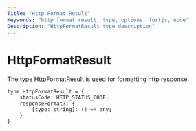 ```yaml
---
Title: "Http Format Result"
Keywords: "http format result, type, options, fortjs, node"
Description: "HttpFormatResult type description"
---
```


# HttpFormatResult

The type HttpFormatResult is used for formatting http response.

```
type HttpFormatResult = {
    statusCode: HTTP_STATUS_CODE;
    responseFormat?: {
        [type: string]: () => any;
    }
}
```